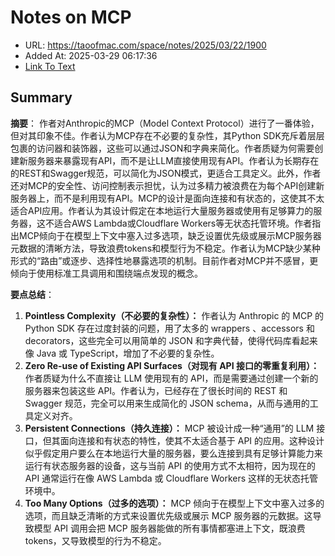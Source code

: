 # Notes on MCP
- URL: https://taoofmac.com/space/notes/2025/03/22/1900
- Added At: 2025-03-29 06:17:36
- [Link To Text](2025-03-29-notes-on-mcp_raw.md)

## Summary
**摘要**：
作者对Anthropic的MCP（Model Context Protocol）进行了一番体验，但对其印象不佳。作者认为MCP存在不必要的复杂性，其Python SDK充斥着层层包裹的访问器和装饰器，这些可以通过JSON和字典来简化。作者质疑为何需要创建新服务器来暴露现有API，而不是让LLM直接使用现有API。作者认为长期存在的REST和Swagger规范，可以简化为JSON模式，更适合工具定义。此外，作者还对MCP的安全性、访问控制表示担忧，认为过多精力被浪费在为每个API创建新服务器上，而不是利用现有API。MCP的设计是面向连接和有状态的，这使其不太适合API应用。作者认为其设计假定在本地运行大量服务器或使用有足够算力的服务器，这不适合AWS Lambda或Cloudflare Workers等无状态托管环境。作者指出MCP倾向于在模型上下文中塞入过多选项，缺乏设置优先级或展示MCP服务器元数据的清晰方法，导致浪费tokens和模型行为不稳定。作者认为MCP缺少某种形式的“路由”或逐步、选择性地暴露选项的机制。目前作者对MCP并不感冒，更倾向于使用标准工具调用和围绕端点发现的概念。

**要点总结**：
1.  **Pointless Complexity（不必要的复杂性）：** 作者认为 Anthropic 的 MCP 的 Python SDK 存在过度封装的问题，用了太多的 wrappers 、accessors 和 decorators，这些完全可以用简单的 JSON 和字典代替，使得代码库看起来像 Java 或 TypeScript，增加了不必要的复杂性。
2.  **Zero Re-use of Existing API Surfaces（对现有 API 接口的零重复利用）：** 作者质疑为什么不直接让 LLM 使用现有的 API，而是需要通过创建一个新的服务器来包装这些 API。作者认为，已经存在了很长时间的 REST 和 Swagger 规范，完全可以用来生成简化的 JSON schema，从而与通用的工具定义对齐。
3.  **Persistent Connections（持久连接）：** MCP 被设计成一种“通用”的 LLM 接口，但其面向连接和有状态的特性，使其不太适合基于 API 的应用。这种设计似乎假定用户要么在本地运行大量的服务器，要么连接到具有足够计算能力来运行有状态服务器的设备，这与当前 API 的使用方式不太相符，因为现在的 API 通常运行在像 AWS Lambda 或 Cloudflare Workers 这样的无状态托管环境中。
4.  **Too Many Options（过多的选项）：** MCP 倾向于在模型上下文中塞入过多的选项，而且缺乏清晰的方式来设置优先级或展示 MCP 服务器的元数据。这导致模型 API 调用会把 MCP 服务器能做的所有事情都塞进上下文，既浪费 tokens，又导致模型的行为不稳定。

